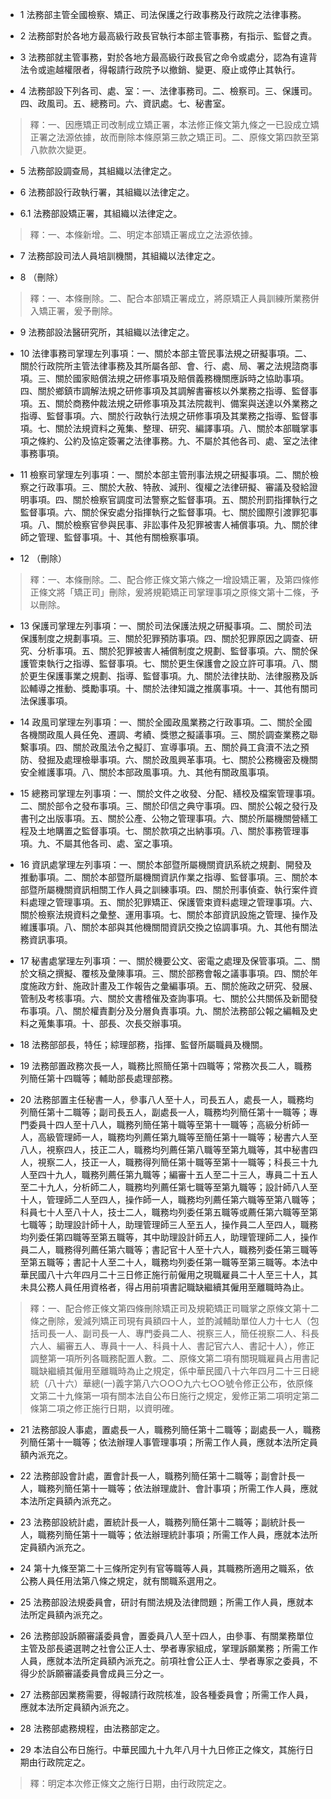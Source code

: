 * 1 法務部主管全國檢察、矯正、司法保護之行政事務及行政院之法律事務。

* 2 法務部對於各地方最高級行政長官執行本部主管事務，有指示、監督之責。

* 3 法務部就主管事務，對於各地方最高級行政長官之命令或處分，認為有違背法令或逾越權限者，得報請行政院予以撤銷、變更、廢止或停止其執行。

* 4 法務部設下列各司、處、室：一、法律事務司。二、檢察司。三、保護司。四、政風司。五、總務司。六、資訊處。七、秘書室。

> 釋：一、因應矯正司改制成立矯正署，本法修正條文第九條之一已設成立矯正署之法源依據，故而刪除本條原第三款之矯正司。二、原條文第四款至第八款款次變更。

* 5 法務部設調查局，其組織以法律定之。

* 6 法務部設行政執行署，其組織以法律定之。

* 6.1 法務部設矯正署，其組織以法律定之。

> 釋：一、本條新增。二、明定本部矯正署成立之法源依據。

* 7 法務部設司法人員培訓機關，其組織以法律定之。

* 8 （刪除）

> 釋：一、本條刪除。二、配合本部矯正署成立，將原矯正人員訓練所業務併入矯正署，爰予刪除。

* 9 法務部設法醫研究所，其組織以法律定之。

* 10 法律事務司掌理左列事項：一、關於本部主管民事法規之研擬事項。二、關於行政院所主管法律事務及其所屬各部、會、行、處、局、署之法規諮商事項。三、關於國家賠償法規之研修事項及賠償義務機關應訴時之協助事項。四、關於鄉鎮市調解法規之研修事項及其調解書審核以外業務之指導、監督事項。五、關於商務仲裁法規之研修事項及其法院裁判、備案與送達以外業務之指導、監督事項。六、關於行政執行法規之研修事項及其業務之指導、監督事項。七、關於法規資料之蒐集、整理、研究、編譯事項。八、關於本部職掌事項之條約、公約及協定簽署之法律事務。九、不屬於其他各司、處、室之法律事務事項。

* 11 檢察司掌理左列事項：一、關於本部主管刑事法規之研擬事項。二、關於檢察之行政事項。三、關於大赦、特赦、減刑、復權之法律研擬、審議及發給證明事項。四、關於檢察官調度司法警察之監督事項。五、關於刑罰指揮執行之監督事項。六、關於保安處分指揮執行之監督事項。七、關於國際引渡罪犯事項。八、關於檢察官參與民事、非訟事件及犯罪被害人補償事項。九、關於律師之管理、監督事項。十、其他有關檢察事項。

* 12 （刪除）

> 釋：一、本條刪除。二、配合修正條文第六條之一增設矯正署，及第四條修正條文將「矯正司」刪除，爰將規範矯正司掌理事項之原條文第十二條，予以刪除。

* 13 保護司掌理左列事項：一、關於司法保護法規之研擬事項。二、關於司法保護制度之規劃事項。三、關於犯罪預防事項。四、關於犯罪原因之調查、研究、分析事項。五、關於犯罪被害人補償制度之規劃、監督事項。六、關於保護管束執行之指導、監督事項。七、關於更生保護會之設立許可事項。八、關於更生保護事業之規劃、指導、監督事項。九、關於法律扶助、法律服務及訴訟輔導之推動、獎勵事項。十、關於法律知識之推廣事項。十一、其他有關司法保護事項。

* 14 政風司掌理左列事項：一、關於全國政風業務之行政事項。二、關於全國各機關政風人員任免、遷調、考績、獎懲之擬議事項。三、關於調查業務之聯繫事項。四、關於政風法令之擬訂、宣導事項。五、關於員工貪瀆不法之預防、發掘及處理檢舉事項。六、關於政風興革事項。七、關於公務機密及機關安全維護事項。八、關於本部政風事項。九、其他有關政風事項。

* 15 總務司掌理左列事項：一、關於文件之收發、分配、繕校及檔案管理事項。二、關於部令之發布事項。三、關於印信之典守事項。四、關於公報之發行及書刊之出版事項。五、關於公產、公物之管理事項。六、關於所屬機關營繕工程及土地購置之監督事項。七、關於款項之出納事項。八、關於事務管理事項。九、不屬其他各司、處、室之事項。

* 16 資訊處掌理左列事項：一、關於本部暨所屬機關資訊系統之規劃、開發及推動事項。二、關於本部暨所屬機關資訊作業之指導、監督事項。三、關於本部暨所屬機關資訊相關工作人員之訓練事項。四、關於刑事偵查、執行案件資料處理之管理事項。五、關於犯罪矯正、保護管束資料處理之管理事項。六、關於檢察法規資料之彙整、運用事項。七、關於本部資訊設施之管理、操作及維護事項。八、關於本部與其他機關間資訊交換之協調事項。九、其他有關法務資訊事項。

* 17 秘書處掌理左列事項：一、關於機要公文、密電之處理及保管事項。二、關於文稿之撰擬、覆核及彙陳事項。三、關於部務會報之議事事項。四、關於年度施政方針、施政計畫及工作報告之彙編事項。五、關於施政之研究、發展、管制及考核事項。六、關於文書稽催及查詢事項。七、關於公共關係及新聞發布事項。八、關於權責劃分及分層負責事項。九、關於法務部公報之編輯及史料之蒐集事項。十、部長、次長交辦事項。

* 18 法務部部長，特任；綜理部務，指揮、監督所屬職員及機關。

* 19 法務部置政務次長一人，職務比照簡任第十四職等；常務次長二人，職務列簡任第十四職等；輔助部長處理部務。

* 20 法務部置主任秘書一人，參事八人至十人，司長五人，處長一人，職務均列簡任第十二職等；副司長五人，副處長一人，職務均列簡任第十一職等；專門委員十四人至十八人，職務列簡任第十職等至第十一職等；高級分析師一人，高級管理師一人，職務均列薦任第九職等至簡任第十一職等；秘書六人至八人，視察四人，技正二人，職務均列薦任第八職等至第九職等，其中秘書四人，視察二人，技正一人，職務得列簡任第十職等至第十一職等；科長三十九人至四十九人，職務列薦任第九職等；編審十五人至二十三人，專員二十五人至二十九人，分析師二人，職務均列薦任第七職等至第九職等；設計師八人至十人，管理師二人至四人，操作師一人，職務均列薦任第六職等至第八職等；科員七十人至八十人，技士二人，職務均列委任第五職等或薦任第六職等至第七職等；助理設計師十人，助理管理師三人至五人，操作員二人至四人，職務均列委任第四職等至第五職等，其中助理設計師五人，助理管理師二人，操作員二人，職務得列薦任第六職等；書記官十人至十六人，職務列委任第三職等至第五職等；書記十人至二十人，職務均列委任第一職等至第三職等。本法中華民國八十六年四月二十三日修正施行前僱用之現職雇員二十人至三十人，其未具公務人員任用資格者，得占用前項書記職缺繼續其僱用至離職時為止。

> 釋：一、配合修正條文第四條刪除矯正司及規範矯正司職掌之原條文第十二條之刪除，爰減列矯正司現有員額四十人，並酌減輔助單位人力十七人（包括司長一人、副司長一人、專門委員二人、視察三人，簡任視察二人、科長六人、編審五人、專員十一人、科員十人、書記官六人、書記十人），修正調整第一項所列各職務配置人數。二、原條文第二項有關現職雇員占用書記職缺繼續其僱用至離職時為止之規定，係中華民國八十六年四月二十三日總統（八十六）華總(一)義字第八六○○○九六七○○號令修正公布，依原條文第二十九條第一項有關本法自公布日施行之規定，爰修正第二項明定第二條第二項之修正施行日期，以資明確。

* 21 法務部設人事處，置處長一人，職務列簡任第十二職等；副處長一人，職務列簡任第十一職等；依法辦理人事管理事項；所需工作人員，應就本法所定員額內派充之。

* 22 法務部設會計處，置會計長一人，職務列簡任第十二職等；副會計長一人，職務列簡任第十一職等；依法辦理歲計、會計事項；所需工作人員，應就本法所定員額內派充之。

* 23 法務部設統計處，置統計長一人，職務列簡任第十二職等；副統計長一人，職務列簡任第十一職等；依法辦理統計事項；所需工作人員，應就本法所定員額內派充之。

* 24 第十九條至第二十三條所定列有官等職等人員，其職務所適用之職系，依公務人員任用法第八條之規定，就有關職系選用之。

* 25 法務部設法規委員會，研討有關法規及法律問題；所需工作人員，應就本法所定員額內派充之。

* 26 法務部設訴願審議委員會，置委員八人至十四人，由參事、有關業務單位主管及部長遴選聘之社會公正人士、學者專家組成，掌理訴願業務；所需工作人員，應就本法所定員額內派充之。前項社會公正人士、學者專家之委員，不得少於訴願審議委員會成員三分之一。

* 27 法務部因業務需要，得報請行政院核准，設各種委員會；所需工作人員，應就本法所定員額內派充之。

* 28 法務部處務規程，由法務部定之。

* 29 本法自公布日施行。中華民國九十九年八月十九日修正之條文，其施行日期由行政院定之。

> 釋：明定本次修正條文之施行日期，由行政院定之。

